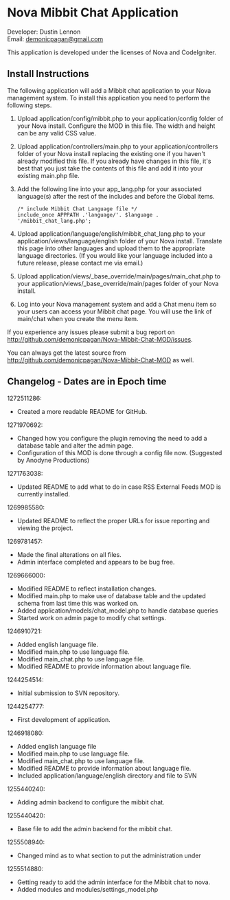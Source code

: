 Nova Mibbit Chat Application
============================
Developer: Dustin Lennon<br />
Email: <demonicpagan@gmail.com>

This application is developed under the licenses of Nova and CodeIgniter.

Install Instructions
--------------------
The following application will add a Mibbit chat application to your Nova management system. To install this
application you need to perform the following steps.

1. Upload application/config/mibbit.php to your application/config folder of your Nova install. Configure the 
MOD in this file. The width and height can be any valid CSS value.

2. Upload application/controllers/main.php to your application/controllers folder of your Nova install replacing 
the existing one if you haven't already modified this file. If you already have changes in this file, it's best 
that you just take the contents of this file and add it into your existing main.php file.

3. Add the following line into your app_lang.php for your associated language(s) after the rest of the includes 
and before the Global items.

	`/* include Mibbit Chat Language file */`<br />
	`include_once APPPATH .'language/'. $language . '/mibbit_chat_lang.php';`

4. Upload application/language/english/mibbit_chat_lang.php to your 
application/views/language/english folder of your Nova install. Translate this page into other languages and upload
them to the appropriate language directories. (If you would like your language included into a future release, 
please contact me via email.)

5. Upload application/views/_base_override/main/pages/main_chat.php to your
application/views/_base_override/main/pages folder of your Nova install.

6. Log into your Nova management system and add a Chat menu item so your users can access your Mibbit chat page.
You will use the link of main/chat when you create the menu item.

If you experience any issues please submit a bug report on 
<http://github.com/demonicpagan/Nova-Mibbit-Chat-MOD/issues>.

You can always get the latest source from <http://github.com/demonicpagan/Nova-Mibbit-Chat-MOD> as well.

Changelog - Dates are in Epoch time
-----------------------------------
1272511286:<br />
* Created a more readable README for GitHub.

1271970692:<br />
* Changed how you configure the plugin removing the need to add a database table and alter the admin page.
* Configuration of this MOD is done through a config file now. (Suggested by Anodyne Productions)

1271763038:<br />
* Updated README to add what to do in case RSS External Feeds MOD is currently installed.

1269985580:<br />
* Updated README to reflect the proper URLs for issue reporting and viewing the project.

1269781457:<br />
* Made the final alterations on all files.
* Admin interface completed and appears to be bug free.

1269666000:<br />
* Modified README to reflect installation changes.
* Modified main.php to make use of database table and the updated schema from last time this was worked on.
* Added application/models/chat_model.php to handle database queries
* Started work on admin page to modify chat settings.

1246910721:<br />
* Added english language file.
* Modified main.php to use language file.
* Modified main_chat.php to use language file.
* Modified README to provide information about language file.

1244254514:<br />
* Initial submission to SVN repository.

1244254777:<br />
* First development of application.

1246918080:<br />
* Added english language file
* Modified main.php to use language file.
* Modified main_chat.php to use language file.
* Modified README to provide information about language file.
* Included application/language/english directory and file to SVN

1255440240:<br />
* Adding admin backend to configure the mibbit chat.

1255440420:<br />
* Base file to add the admin backend for the mibbit chat.

1255508940:<br />
* Changed mind as to what section to put the administration under

1255514880:<br />
* Getting ready to add the admin interface for the Mibbit chat to nova.
* Added modules and modules/settings_model.php